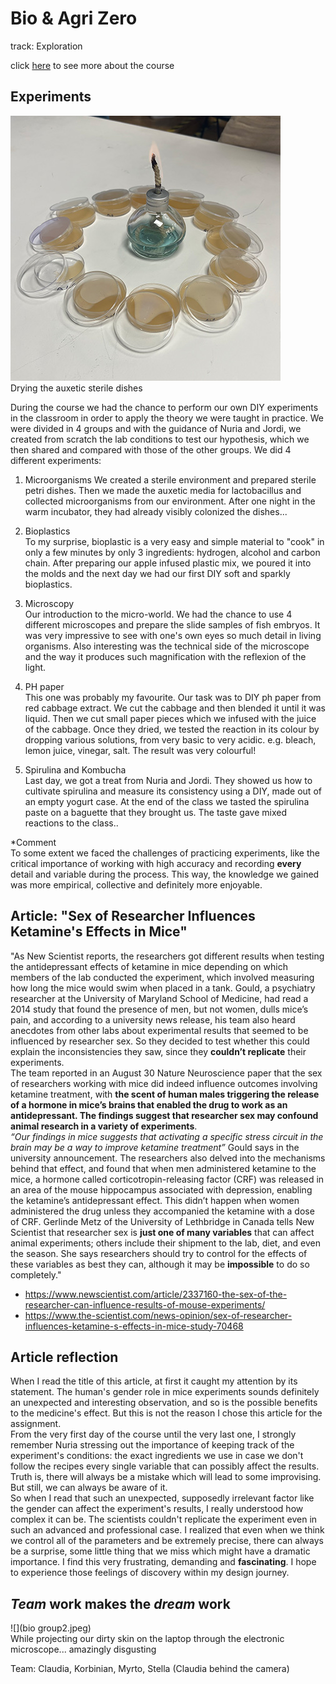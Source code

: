 # Bio & Agri Zero
track: Exploration  

click [here](https://fablabbcn.github.io/mdef-docs/academic_year_2022_23/term_1_2022_23/biology_%26_agri_zero_2022_23/) to see more about the course  

## Experiments  
![](samples2.JPEG)  
Drying the auxetic sterile dishes  

During the course we had the chance to perform our own DIY experiments in the classroom in order to apply the theory we were taught in practice. We were divided in 4 groups and with the guidance of Nuria and Jordi, we created from scratch the lab conditions to test our hypothesis, which we then shared and compared with those of the other groups. We did 4 different experiments:

1. Microorganisms
We created a sterile environment and prepared sterile petri dishes. Then we made the auxetic media for lactobacillus and collected microorganisms from our environment. After one night in the warm incubator, they had already visibly colonized the dishes...  

2. Bioplastics  
To my surprise, bioplastic is a very easy and simple material to "cook" in only a few minutes by only 3 ingredients: hydrogen, alcohol and carbon chain. After preparing our apple infused plastic mix, we poured it into the molds and the next day we had our first DIY soft and sparkly bioplastics.  

3. Microscopy  
Our introduction to the micro-world. We had the chance to use 4 different microscopes and prepare the slide samples of fish embryos. It was very impressive to see with one's own eyes so much detail in living organisms. Also interesting was the technical side of the microscope and the way it produces such magnification with the reflexion of the light.  

3. PH paper  
This one was probably my favourite. Our task was to DIY ph paper from red cabbage extract. We cut the cabbage and then blended it until it was liquid. Then we cut small paper pieces which we infused with the juice of the cabbage. Once they dried, we tested the reaction in its colour by dropping various solutions, from very basic to very acidic. e.g. bleach, lemon juice, vinegar, salt. The result was very colourful!  

4. Spirulina and Kombucha  
Last day, we got a treat from Nuria and Jordi. They showed us how to cultivate spirulina and measure its consistency using a DIY, made out of an empty yogurt case. At the end of the class we tasted the spirulina paste on a baguette that they brought us. The taste gave mixed reactions to the class..  

*Comment  
To some extent we faced the challenges of practicing experiments, like the critical importance of working with high accuracy and recording **every** detail and variable during the process. This way, the knowledge we gained was more empirical, collective and definitely more enjoyable.  


## Article: "Sex of Researcher Influences Ketamine's Effects in Mice"  

"As New Scientist reports, the researchers got different results when testing the antidepressant effects of ketamine in mice depending on which members of the lab conducted the experiment, which involved measuring how long the mice would swim when placed in a tank. Gould, a psychiatry researcher at the University of Maryland School of Medicine, had read a 2014 study that found the presence of men, but not women, dulls mice’s pain, and according to a university news release, his team also heard anecdotes from other labs about experimental results that seemed to be influenced by researcher sex. So they decided to test whether this could explain the inconsistencies they saw, since they **couldn’t replicate** their experiments.    
The team reported in an August 30 Nature Neuroscience paper that the sex of researchers working with mice did indeed influence outcomes involving ketamine treatment, with **the scent of human males triggering the release of a hormone in mice’s brains that enabled the drug to work as an antidepressant. The findings suggest that researcher sex may confound animal research in a variety of experiments**.  
*“Our findings in mice suggests that activating a specific stress circuit in the brain may be a way to improve ketamine treatment”*  Gould says in the university announcement.
The researchers also delved into the mechanisms behind that effect, and found that when men administered ketamine to the mice, a hormone called corticotropin-releasing factor (CRF) was released in an area of the mouse hippocampus associated with depression, enabling the ketamine’s antidepressant effect. This didn’t happen when women administered the drug unless they accompanied the ketamine with a dose of CRF.
Gerlinde Metz of the University of Lethbridge in Canada tells New Scientist that researcher sex is **just one of many variables** that can affect animal experiments; others include their shipment to the lab, diet, and even the season. She says researchers should try to control for the effects of these variables as best they can, although it may be **impossible** to do so completely."  

- https://www.newscientist.com/article/2337160-the-sex-of-the-researcher-can-influence-results-of-mouse-experiments/  
- https://www.the-scientist.com/news-opinion/sex-of-researcher-influences-ketamine-s-effects-in-mice-study-70468  

## Article reflection  
When I read the title of this article, at first it caught my attention by its statement. The human's gender role in mice experiments sounds definitely an unexpected and interesting observation, and so is the possible benefits to the medicine's effect.  But this is not the reason I chose this article for the assignment.  
From the very first day of the course until the very last one, I strongly remember Nuria stressing out the importance of keeping track of the experiment's conditions: the exact ingredients we use in case we don't follow the recipes every single variable that can possibly affect the results. Truth is, there will always be a mistake which will lead to some improvising. But still, we can always be aware of it.  
So when I read that such an unexpected, supposedly irrelevant factor like the gender can affect the experiment's results, I really understood how complex it can be. The scientists couldn't replicate the experiment even in such an advanced and professional case. I realized that even when we think we control all of the parameters and be extremely precise, there can always be a surprise, some little thing that we miss which might have a dramatic importance. I find this very frustrating, demanding and **fascinating**. I hope to experience those feelings of discovery within my design journey.  

## *Team* work makes the *dream* work
![](bio group2.jpeg)  
While projecting our dirty skin on the laptop through the electronic microscope...   amazingly disgusting   

Team: Claudia, Korbinian, Myrto, Stella (Claudia behind the camera)
